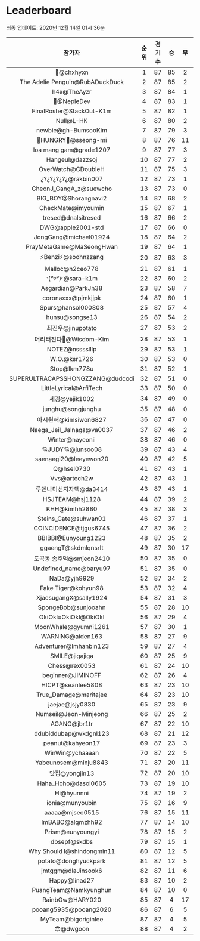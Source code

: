 # Leaderboard
최종 업데이트: 2020년 12월 14일 01시 36분




| 참가자 | 순위 | 경기수 | 승 | 무 | 패 | 승점 |
|:---:|:---:|:---:|:---:|:---:|:---:|:---:|
| 👑@chxhyxn | 1 | 87 | 85 | 2 | 0 | 257 |
| The Adelie Penguin@RubADuckDuck | 2 | 87 | 85 | 2 | 0 | 257 |
| h4x@TheAyzr | 3 | 87 | 84 | 1 | 2 | 253 |
| 🥈@NepleDev | 4 | 87 | 83 | 1 | 3 | 250 |
| FinalRoster@StackOut-K1m | 5 | 87 | 82 | 1 | 4 | 247 |
| Null@L-HK | 6 | 87 | 80 | 2 | 5 | 242 |
| newbie@gh-BumsooKim | 7 | 87 | 79 | 3 | 5 | 240 |
| 🍗HUNGRY🍗@sseong-mi | 8 | 87 | 76 | 11 | 0 | 239 |
| loa mang gam@grade1207 | 9 | 87 | 77 | 3 | 7 | 234 |
| Hangeul@dazzsoj | 10 | 87 | 77 | 2 | 8 | 233 |
| OverWatch@CDoubleH | 11 | 87 | 75 | 3 | 9 | 228 |
| ¿?¿?¿?¿?¿@rakbin007 | 12 | 87 | 73 | 1 | 13 | 220 |
| CheonJ_GangA_z@suewcho | 13 | 87 | 73 | 0 | 14 | 219 |
| BIG_BOY@Shorangnavi2 | 14 | 87 | 68 | 2 | 17 | 206 |
| CheckMate@imyoumin | 15 | 87 | 67 | 1 | 19 | 202 |
| tresed@dnalsitresed | 16 | 87 | 66 | 2 | 19 | 200 |
| DWG@apple2001-std | 17 | 87 | 66 | 0 | 21 | 198 |
| JongGang@michael01924 | 18 | 87 | 64 | 2 | 21 | 194 |
| PrayMetaGame@MaSeongHwan | 19 | 87 | 64 | 1 | 22 | 193 |
| ⚡Benzi⚡@soohnzzang | 20 | 87 | 63 | 3 | 21 | 192 |
| Malloc@n2ceo778 | 21 | 87 | 61 | 1 | 25 | 184 |
| ◝(⁰▿⁰)◜@sara-k1m | 22 | 87 | 60 | 2 | 25 | 182 |
| Asgardian@ParkJh38 | 23 | 87 | 58 | 7 | 22 | 181 |
| coronaxxx@pjmkjjpk | 24 | 87 | 60 | 1 | 26 | 181 |
| Spurs@hansol000808 | 25 | 87 | 57 | 4 | 26 | 175 |
| hunsu@songse13 | 26 | 87 | 54 | 2 | 31 | 164 |
| 최진우@jinupotato | 27 | 87 | 53 | 2 | 32 | 161 |
| 머리터진다🤯@Wisdom-Kim | 28 | 87 | 53 | 1 | 33 | 160 |
| NOTEZ@nsssslllp | 29 | 87 | 53 | 1 | 33 | 160 |
| W.O.@ksr1726 | 30 | 87 | 53 | 0 | 34 | 159 |
| Stop@lkm778u | 31 | 87 | 52 | 1 | 34 | 157 |
| SUPERULTRACAPSSHONGZZANG@dudcodi | 32 | 87 | 51 | 0 | 36 | 153 |
| LittleLyrical@ArfiTech | 33 | 87 | 50 | 0 | 37 | 150 |
| 세깅@yejik1002 | 34 | 87 | 49 | 0 | 38 | 147 |
| junghu@songjunghu | 35 | 87 | 48 | 0 | 39 | 144 |
| 아시원해@kimsiwon6827 | 36 | 87 | 47 | 0 | 40 | 141 |
| Naega_Jeil_Jalnaga@va0037 | 37 | 87 | 46 | 2 | 39 | 140 |
| Winter@nayeonii | 38 | 87 | 46 | 0 | 41 | 138 |
| 💘JUDY💘@junsoo08 | 39 | 87 | 43 | 4 | 40 | 133 |
| saenaegi20@leeyewon20 | 40 | 87 | 42 | 5 | 40 | 131 |
| Q@hsel0730 | 41 | 87 | 43 | 1 | 43 | 130 |
| Vvs@artech2w | 42 | 87 | 43 | 1 | 43 | 130 |
| 루덴나미선지자덱@da3414 | 43 | 87 | 43 | 1 | 43 | 130 |
| HSJTEAM@hsj1128 | 44 | 87 | 39 | 2 | 46 | 119 |
| KHH@kimhh2880 | 45 | 87 | 38 | 3 | 46 | 117 |
| Steins_Gate@suhwan01 | 46 | 87 | 37 | 1 | 49 | 112 |
| COINCIDENCE@tjgus6745 | 47 | 87 | 36 | 2 | 49 | 110 |
| BBIBBI@Eunyoung1223 | 48 | 87 | 35 | 2 | 50 | 107 |
| ggaengT@skdmlqnsrlt | 49 | 87 | 30 | 17 | 40 | 107 |
| 도곡동 솜주먹@smjeon2410 | 50 | 87 | 35 | 0 | 52 | 105 |
| Undefined_name@baryu97 | 51 | 87 | 35 | 0 | 52 | 105 |
| NaDa@yjh9929 | 52 | 87 | 34 | 2 | 51 | 104 |
| Fake Tiger@kohyun98 | 53 | 87 | 32 | 4 | 51 | 100 |
| XjaesugangX@sally1924 | 54 | 87 | 31 | 3 | 53 | 96 |
| SpongeBob@sunjooahn | 55 | 87 | 28 | 10 | 49 | 94 |
| OkiOkl=OkiOkl@OkiOkl | 56 | 87 | 29 | 4 | 54 | 91 |
| MoonWhale@gyumni1261 | 57 | 87 | 30 | 1 | 56 | 91 |
| WARNING@aiden163 | 58 | 87 | 27 | 9 | 51 | 90 |
| Adventurer@Imhanbin123 | 59 | 87 | 27 | 4 | 56 | 85 |
| SMILE@jigajiga | 60 | 87 | 25 | 9 | 53 | 84 |
| Chess@rex0053 | 61 | 87 | 24 | 10 | 53 | 82 |
| beginner@JIMINOFF | 62 | 87 | 26 | 4 | 57 | 82 |
| HICPT@seanlee5808 | 63 | 87 | 23 | 10 | 54 | 79 |
| True_Damage@maritajee | 64 | 87 | 23 | 10 | 54 | 79 |
| jaejae@jsjy0830 | 65 | 87 | 23 | 9 | 55 | 78 |
| Numseil@Jeon-Minjeong | 66 | 87 | 25 | 2 | 60 | 77 |
| AGANG@jbr1tr | 67 | 87 | 22 | 10 | 55 | 76 |
| ddubiddubap@wkdgnl123 | 68 | 87 | 21 | 12 | 54 | 75 |
| peanut@kahyeon17 | 69 | 87 | 23 | 3 | 61 | 72 |
| WinWin@ychaaaan | 70 | 87 | 22 | 5 | 60 | 71 |
| Yabeunosem@minju8843 | 71 | 87 | 20 | 11 | 56 | 71 |
| 맛집@yongjin13 | 72 | 87 | 20 | 10 | 57 | 70 |
| Haha_Hoho@dasol0605 | 73 | 87 | 19 | 10 | 58 | 67 |
| Hi@hyunnni | 74 | 87 | 19 | 2 | 66 | 59 |
| ionia@munyoubin | 75 | 87 | 16 | 9 | 62 | 57 |
| aaaaa@mjseo0515 | 76 | 87 | 15 | 11 | 61 | 56 |
| ImBABO@alqmzhh92 | 77 | 87 | 14 | 10 | 63 | 52 |
| Prism@eunyoungyi | 78 | 87 | 15 | 2 | 70 | 47 |
| dbsepf@skdbs | 79 | 87 | 15 | 1 | 71 | 46 |
| Why Should I@shindongmin11 | 80 | 87 | 12 | 5 | 70 | 41 |
| potato@donghyuckpark | 81 | 87 | 12 | 5 | 70 | 41 |
| jmtggm@dlaJinsook6 | 82 | 87 | 11 | 6 | 70 | 39 |
| Happy@linad27 | 83 | 87 | 10 | 2 | 75 | 32 |
| PuangTeam@Namkyunghun | 84 | 87 | 10 | 0 | 77 | 30 |
| RainbOw@HARY020 | 85 | 87 | 4 | 17 | 66 | 29 |
| pooang5935@pooang2020 | 86 | 87 | 6 | 5 | 76 | 23 |
| MyTeam@bigoriginlee | 87 | 87 | 4 | 5 | 78 | 17 |
| 😎@dwgoon | 88 | 87 | 4 | 2 | 81 | 14 |